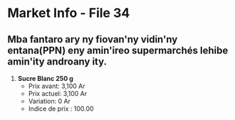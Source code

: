 # Market Info - File 34

## Mba fantaro ary ny fiovan'ny vidin'ny entana(PPN) eny amin'ireo supermarchés lehibe amin'ity androany ity.

1. **Sucre Blanc 250 g**
   - Prix avant: 3,100 Ar
   - Prix actuel: 3,100 Ar
   - Variation: 0 Ar
   - Indice de prix : 100.00


